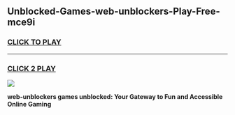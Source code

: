 
## Unblocked-Games-web-unblockers-Play-Free-mce9i
<h3>
<a href="https://premium76.site?title=web-unblockers&ref=21A">CLICK TO PLAY</a></h3>
<hr>

<h3>
<a href="https://premium76.site?title=web-unblockers&ref=21A">CLICK 2 PLAY</a>
  
</h3>

<a href="https://premium76.site?title=web-unblockers&ref=21A"><img src="https://clearcache.store/games.png"></a>


**web-unblockers games unblocked: Your Gateway to Fun and Accessible Online Gaming**
